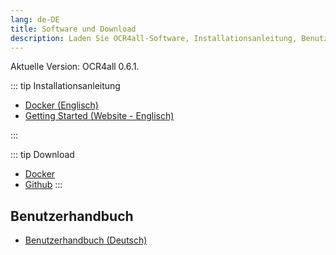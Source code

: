 ```yaml
---
lang: de-DE
title: Software und Download
description: Laden Sie OCR4all-Software, Installationsanleitung, Benutzerhandbuch herunter
---
```

Aktuelle Version: OCR4all 0.6.1. 

::: tip Installationsanleitung
- [Docker (Englisch)](https://github.com/OCR4all/getting_started/blob/master/ocr4all-setup_guide_docker.pdf)
- [Getting Started (Website - Englisch)](https://github.com/OCR4all/getting_started#getting-started-with-ocr4all)

:::

::: tip Download
- [Docker](https://hub.docker.com/r/uniwuezpd/ocr4all)
- [Github](https://github.com/OCR4all/OCR4all#ocr4all)
:::
  
## Benutzerhandbuch
- [Benutzerhandbuch (Deutsch)](../ocr4all_userguide/0.FrontPage/0.FrontPage.md)

